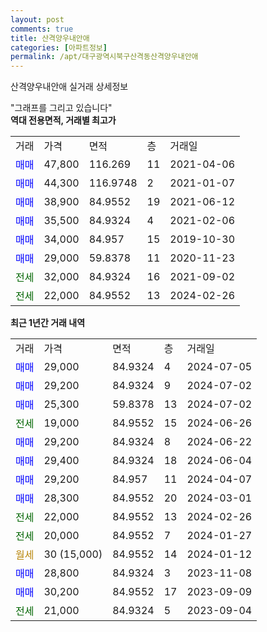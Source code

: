 ```yaml
---
layout: post
comments: true
title: 산격양우내안애
categories: [아파트정보]
permalink: /apt/대구광역시북구산격동산격양우내안애
---
```


산격양우내안애 실거래 상세정보

<script type="text/javascript">
  google.charts.load('current', {'packages':['line', 'corechart']});
  google.charts.setOnLoadCallback(drawChart);

  function drawChart() {
    var data = new google.visualization.DataTable();
    data.addColumn('date', '거래일');
    data.addColumn('number', "매매");
    data.addColumn('number', "전세");
    data.addColumn('number', "전매");

    data.addRows([[new Date(Date.parse("2024-07-05")), 29000, null, null], [new Date(Date.parse("2024-07-02")), 29200, null, null], [new Date(Date.parse("2024-07-02")), 25300, null, null], [new Date(Date.parse("2024-06-26")), null, 19000, null], [new Date(Date.parse("2024-06-22")), 29200, null, null], [new Date(Date.parse("2024-06-04")), 29400, null, null], [new Date(Date.parse("2024-04-07")), 29200, null, null], [new Date(Date.parse("2024-03-01")), 28300, null, null], [new Date(Date.parse("2024-02-26")), null, 22000, null], [new Date(Date.parse("2024-01-27")), null, 20000, null], [new Date(Date.parse("2024-01-12")), null, null, null], [new Date(Date.parse("2023-11-08")), 28800, null, null], [new Date(Date.parse("2023-09-09")), 30200, null, null], [new Date(Date.parse("2023-09-04")), null, 21000, null]]);

    var options = {
      hAxis: {
        format: 'yyyy/MM/dd'
      },    
      lineWidth: 0,
      pointsVisible: true,    
      title: '최근 1년간 유형별 실거래가 분포',
      legend: { position: 'bottom' }
    };

    var formatter = new google.visualization.NumberFormat({pattern:'###,###'} );
    formatter.format(data, 1);
    formatter.format(data, 2);
    
    setTimeout(function() {
        var chart = new google.visualization.LineChart(document.getElementById('columnchart_material'));
        chart.draw(data, (options));
        document.getElementById('loading').style.display = 'none';
    }, 200);
  }
</script>


<div id="loading" style="z-index:20; display: block; margin-left: 0px">"그래프를 그리고 있습니다"</div>
<div id="columnchart_material" style="width: 95%; margin-left: 0px; display: block"></div>
<!-- contents start -->
<b>역대 전용면적, 거래별 최고가</b>
<table class="sortable">
    <tr>
      <td>거래</td>
      <td>가격</td>
      <td>면적</td>
      <td>층</td>
      <td>거래일</td>
    </tr>
        <tr>
          <td><a style="color: blue">매매</a></td>
          <td>47,800</td>
          <td>116.269</td>
          <td>11</td>
          <td>2021-04-06</td>
        </tr>            <tr>
          <td><a style="color: blue">매매</a></td>
          <td>44,300</td>
          <td>116.9748</td>
          <td>2</td>
          <td>2021-01-07</td>
        </tr>            <tr>
          <td><a style="color: blue">매매</a></td>
          <td>38,900</td>
          <td>84.9552</td>
          <td>19</td>
          <td>2021-06-12</td>
        </tr>            <tr>
          <td><a style="color: blue">매매</a></td>
          <td>35,500</td>
          <td>84.9324</td>
          <td>4</td>
          <td>2021-02-06</td>
        </tr>            <tr>
          <td><a style="color: blue">매매</a></td>
          <td>34,000</td>
          <td>84.957</td>
          <td>15</td>
          <td>2019-10-30</td>
        </tr>            <tr>
          <td><a style="color: blue">매매</a></td>
          <td>29,000</td>
          <td>59.8378</td>
          <td>11</td>
          <td>2020-11-23</td>
        </tr>        
        <tr>
              <td><a style="color: darkgreen">전세</a></td>
              <td>32,000</td>
              <td>84.9324</td>
              <td>16</td>
              <td>2021-09-02</td>
            </tr>            <tr>
              <td><a style="color: darkgreen">전세</a></td>
              <td>22,000</td>
              <td>84.9552</td>
              <td>13</td>
              <td>2024-02-26</td>
            </tr>        
    
</table>

<b>최근 1년간 거래 내역</b>

<table class="sortable">
    <tr>
      <td>거래</td>
      <td>가격</td>
      <td>면적</td>
      <td>층</td>
      <td>거래일</td>
    </tr>
    <tr>
      <td><a style="color: blue">매매</a></td>
      <td>29,000</td>
      <td>84.9324</td>
      <td>4</td>
      <td>2024-07-05</td>
    </tr>          <tr>
      <td><a style="color: blue">매매</a></td>
      <td>29,200</td>
      <td>84.9324</td>
      <td>9</td>
      <td>2024-07-02</td>
    </tr>          <tr>
      <td><a style="color: blue">매매</a></td>
      <td>25,300</td>
      <td>59.8378</td>
      <td>13</td>
      <td>2024-07-02</td>
    </tr>          <tr>
      <td><a style="color: darkgreen">전세</a></td>
      <td>19,000</td>
      <td>84.9552</td>
      <td>15</td>
      <td>2024-06-26</td>
    </tr>          <tr>
      <td><a style="color: blue">매매</a></td>
      <td>29,200</td>
      <td>84.9324</td>
      <td>8</td>
      <td>2024-06-22</td>
    </tr>          <tr>
      <td><a style="color: blue">매매</a></td>
      <td>29,400</td>
      <td>84.9324</td>
      <td>18</td>
      <td>2024-06-04</td>
    </tr>          <tr>
      <td><a style="color: blue">매매</a></td>
      <td>29,200</td>
      <td>84.957</td>
      <td>11</td>
      <td>2024-04-07</td>
    </tr>          <tr>
      <td><a style="color: blue">매매</a></td>
      <td>28,300</td>
      <td>84.9552</td>
      <td>20</td>
      <td>2024-03-01</td>
    </tr>          <tr>
      <td><a style="color: darkgreen">전세</a></td>
      <td>22,000</td>
      <td>84.9552</td>
      <td>13</td>
      <td>2024-02-26</td>
    </tr>          <tr>
      <td><a style="color: darkgreen">전세</a></td>
      <td>20,000</td>
      <td>84.9552</td>
      <td>7</td>
      <td>2024-01-27</td>
    </tr>          <tr>
      <td><a style="color: darkgoldenrod">월세</a></td>
      <td>30 (15,000)</td>
      <td>84.9552</td>
      <td>14</td>
      <td>2024-01-12</td>
    </tr>          <tr>
      <td><a style="color: blue">매매</a></td>
      <td>28,800</td>
      <td>84.9324</td>
      <td>3</td>
      <td>2023-11-08</td>
    </tr>          <tr>
      <td><a style="color: blue">매매</a></td>
      <td>30,200</td>
      <td>84.9552</td>
      <td>17</td>
      <td>2023-09-09</td>
    </tr>          <tr>
      <td><a style="color: darkgreen">전세</a></td>
      <td>21,000</td>
      <td>84.9324</td>
      <td>5</td>
      <td>2023-09-04</td>
    </tr>      </table>
<!-- contents end -->    

